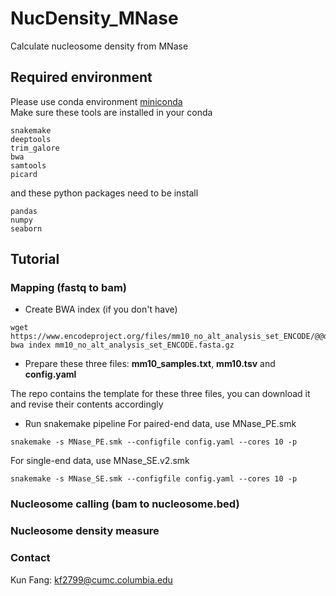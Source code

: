 # NucDensity_MNase
Calculate nucleosome density from MNase

## Required environment
Please use conda environment [miniconda](https://www.anaconda.com/docs/getting-started/miniconda/main)  
Make sure these tools are installed in your conda
```
snakemake
deeptools
trim_galore
bwa
samtools
picard
```
and these python packages need to be install
```
pandas
numpy
seaborn
```

## Tutorial
### Mapping (fastq to bam)
* Create BWA index (if you don't have)
```
wget https://www.encodeproject.org/files/mm10_no_alt_analysis_set_ENCODE/@@download/mm10_no_alt_analysis_set_ENCODE.fasta.gz
bwa index mm10_no_alt_analysis_set_ENCODE.fasta.gz
```
* Prepare these three files: **mm10_samples.txt**, **mm10.tsv** and **config.yaml**  

The repo contains the template for these three files, you can download it and revise their contents accordingly  

* Run snakemake pipeline
For paired-end data, use MNase_PE.smk
```
snakemake -s MNase_PE.smk --configfile config.yaml --cores 10 -p
```
For single-end data, use MNase_SE.v2.smk
```
snakemake -s MNase_SE.smk --configfile config.yaml --cores 10 -p
```

### Nucleosome calling (bam to nucleosome.bed)

### Nucleosome density measure


### Contact
Kun Fang: kf2799@cumc.columbia.edu
